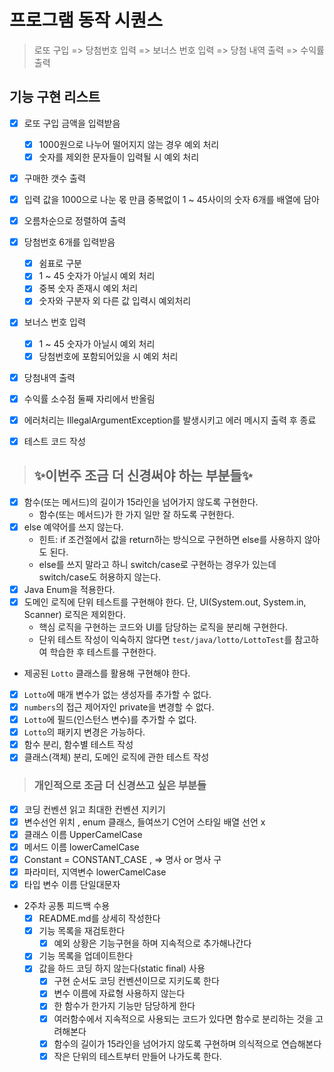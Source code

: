 # 프로그램 동작 시퀀스
> 로또 구입 => 당첨번호 입력 => 보너스 번호 입력 => 당첨 내역 출력 => 수익률 출력

## 기능 구현 리스트
- [x]  로또 구입 금액을 입력받음
    - [x]  1000원으로 나누어 떨어지지 않는 경우 예외 처리
    - [x] 숫자를 제외한 문자들이 입력될 시 예외 처리
- [x]  구매한 갯수 출력
- [x]  입력 값을 1000으로 나눈 몫 만큼 중복없이 1 ~ 45사이의 숫자 6개를 배열에 담아
- [x]  오름차순으로 정렬하여 출력
- [x]  당첨번호 6개를 입력받음
    - [x]  쉼표로 구분
    - [x]  1 ~ 45 숫자가 아닐시 예외 처리
    - [x]  중복 숫자 존재시 예외 처리
    - [x]  숫자와 구분자 외 다른 값 입력시 예외처리
- [x]  보너스 번호 입력
    - [x]  1 ~ 45 숫자가 아닐시 예외 처리
    - [x] 당첨번호에 포함되어있을 시 예외 처리
- [x]  당첨내역 출력
- [x]  수익률 소수점 둘째 자리에서 반올림
- [x]  에러처리는 IllegalArgumentException를 발생시키고 에러 메시지 출력 후 종료
- [x]  테스트 코드 작성


> ## ✨이번주 조금 더 신경써야 하는 부분들✨
- [x] 함수(또는 메서드)의 길이가 15라인을 넘어가지 않도록 구현한다.
    - 함수(또는 메서드)가 한 가지 일만 잘 하도록 구현한다.
- [x] else 예약어를 쓰지 않는다.
    - 힌트: if 조건절에서 값을 return하는 방식으로 구현하면 else를 사용하지 않아도 된다.
    - else를 쓰지 말라고 하니 switch/case로 구현하는 경우가 있는데 switch/case도 허용하지 않는다.
- [x] Java Enum을 적용한다.
- [x] 도메인 로직에 단위 테스트를 구현해야 한다. 단, UI(System.out, System.in, Scanner) 로직은 제외한다.
    - 핵심 로직을 구현하는 코드와 UI를 담당하는 로직을 분리해 구현한다.
    - 단위 테스트 작성이 익숙하지 않다면 `test/java/lotto/LottoTest`를 참고하여 학습한 후 테스트를 구현한다.
- 제공된 `Lotto` 클래스를 활용해 구현해야 한다.
- [x] `Lotto`에 매개 변수가 없는 생성자를 추가할 수 없다.
- [x] `numbers`의 접근 제어자인 private을 변경할 수 없다.
- [x] `Lotto`에 필드(인스턴스 변수)를 추가할 수 없다.
- [x] `Lotto`의 패키지 변경은 가능하다.
- [x] 함수 분리, 함수별 테스트 작성
- [x] 클래스(객체) 분리, 도메인 로직에 관한 테스트 작성

> ### 개인적으로 조금 더 신경쓰고 싶은 부분들
- [x] 코딩 컨벤션 읽고 최대한 컨벤션 지키기
- [x] 변수선언 위치 , enum 클래스, 들여쓰기 C언어 스타일 배열 선언 x
- [x] 클래스 이름 UpperCamelCase
- [x] 메서드 이름 lowerCamelCase
- [x] Constant = CONSTANT_CASE , ⇒ 명사 or 명사 구
- [x] 파라미터, 지역변수 lowerCamelCase
- [x] 타입 변수 이름 단일대문자
- 2주차 공통 피드백 수용
    -  [x] README.md를 상세히 작성한다
    -  [x] 기능 목록을 재검토한다
        -  [x] 예외 상황은 기능구현을 하며 지속적으로 추가해나간다
    - [x] 기능 목록을 업데이트한다
    - [x] 값을 하드 코딩 하지 않는다(static final) 사용
      - [x] 구현 순서도 코딩 컨벤션이므로 지키도록 한다
      - [x] 변수 이름에 자료형 사용하지 않는다
      - [x] 한 함수가 한가지 기능만 담당하게 한다
      - [x] 여러함수에서 지속적으로 사용되는 코드가 있다면 함수로 분리하는 것을 고려해본다
      - [x] 함수의 길이가 15라인을 넘어가지 않도록 구현하며 의식적으로 연습해본다
      - [x] 작은 단위의 테스트부터 만들어 나가도록 한다.